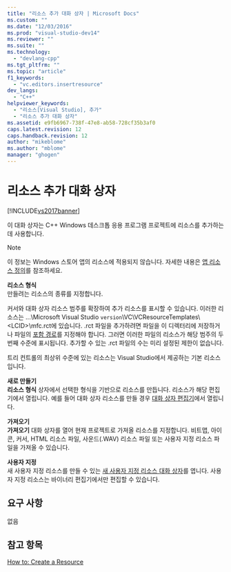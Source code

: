 ```yaml
---
title: "리소스 추가 대화 상자 | Microsoft Docs"
ms.custom: ""
ms.date: "12/03/2016"
ms.prod: "visual-studio-dev14"
ms.reviewer: ""
ms.suite: ""
ms.technology: 
  - "devlang-cpp"
ms.tgt_pltfrm: ""
ms.topic: "article"
f1_keywords: 
  - "vc.editors.insertresource"
dev_langs: 
  - "C++"
helpviewer_keywords: 
  - "리소스[Visual Studio], 추가"
  - "리소스 추가 대화 상자"
ms.assetid: e9fb6967-738f-47e8-ab58-728cf35b3af0
caps.latest.revision: 12
caps.handback.revision: 12
author: "mikeblome"
ms.author: "mblome"
manager: "ghogen"
---
```

# 리소스 추가 대화 상자
[!INCLUDE[vs2017banner](../assembler/inline/includes/vs2017banner.md)]

이 대화 상자는 C\+\+ Windows 데스크톱 응용 프로그램 프로젝트에 리소스를 추가하는 데 사용합니다.  
  
> [!NOTE]
>  이 정보는 Windows 스토어 앱의 리소스에 적용되지 않습니다. 자세한 내용은 [앱 리소스 정의](http://msdn.microsoft.com/ko-kr/476ea844-632c-4467-9ce3-966be1350dd4)를 참조하세요.  
  
 **리소스 형식**  
 만들려는 리소스의 종류를 지정합니다.  
  
 커서와 대화 상자 리소스 범주를 확장하여 추가 리소스를 표시할 수 있습니다. 이러한 리소스는 ...\\Microsoft Visual Studio `version`\\VC\\VCResourceTemplates\\\<LCID\>\\mfc.rct에 있습니다. .rct 파일을 추가하려면 파일을 이 디렉터리에 저장하거나 파일의 [포함 경로](../windows/how-to-specify-include-directories-for-resources.md)를 지정해야 합니다. 그러면 이러한 파일의 리소스가 해당 범주의 두 번째 수준에 표시됩니다. 추가할 수 있는 .rct 파일의 수는 미리 설정된 제한이 없습니다.  
  
 트리 컨트롤의 최상위 수준에 있는 리소스는 Visual Studio에서 제공하는 기본 리소스입니다.  
  
 **새로 만들기**  
 **리소스 형식** 상자에서 선택한 형식을 기반으로 리소스를 만듭니다. 리소스가 해당 편집기에서 열립니다. 예를 들어 대화 상자 리소스를 만들 경우 [대화 상자 편집기](../mfc/dialog-editor.md)에서 열립니다.  
  
 **가져오기**  
 **가져오기** 대화 상자를 열어 현재 프로젝트로 가져올 리소스를 지정합니다. 비트맵, 아이콘, 커서, HTML 리소스 파일, 사운드\(.WAV\) 리소스 파일 또는 사용자 지정 리소스 파일을 가져올 수 있습니다.  
  
 **사용자 지정**  
 새 사용자 지정 리소스를 만들 수 있는 [새 사용자 지정 리소스 대화 상자](../windows/new-custom-resource-dialog-box.md)를 엽니다. 사용자 지정 리소스는 바이너리 편집기에서만 편집할 수 있습니다.  
  
## 요구 사항  
 없음  
  
## 참고 항목  
 [How to: Create a Resource](../windows/how-to-create-a-resource.md)
